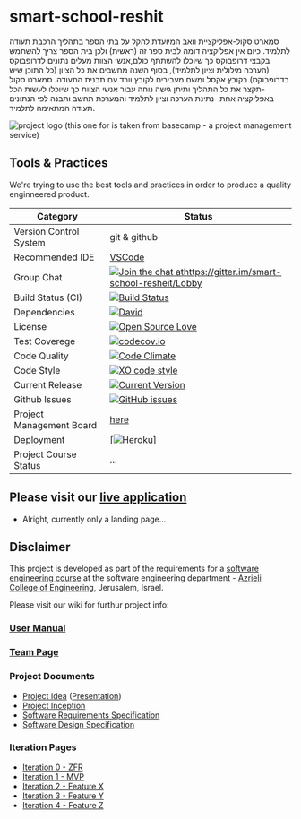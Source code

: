 # smart-school-reshit


סמארט סקול-אפליקציית וואב המיועדת להקל על בתי הספר בתהליך הרכבת תעודה לתלמיד. כיום אין אפליקציה דומה לבית ספר זה (ראשית) ולכן בית הספר צריך להשתמש בקבצי דרופבוקס כך שיוכלו להשתתף כולם,אנשי הצוות מעלים נתונים לדרופבוקס (הערכה מילולית וציון לתלמיד), בסוף השנה מחשבים את כל הציון (כל התוכן שיש בדרופבוקס) בקובץ אקסל ומשם מעבירים לקובץ וורד עם תבנית התעודה.
 סמארט סקול -תקצר את כל התהליך ותיתן גישה נוחה עבור אנשי הצוות כך שיוכלו לעשות הכל באפליקציה אחת -נתינת הערכה וציון לתלמיד והמערכת תחשב ותבנה לפי הנתונים תעודה המתאימה לתלמיד.




![project logo (this one for is taken from basecamp - a project management service)](https://www.klipfolio.com/sites/default/files/integrations/basecamp.png)

## Tools & Practices
We're trying to use the best tools and practices in order to produce a quality enginneered product.


|Category|Status|
|---|---|
| Version Control System| git & github |
| Recommended IDE | [VSCode](https://code.visualstudio.com) |
| Group Chat | [![Join the chat athttps://gitter.im/smart-school-resheit/Lobby](https://badges.gitter.im/jce-il/project-template.svg)](https://gitter.im/smart-school-resheit/Lobby) |
| Build Status (CI) |  [![Build Status](https://travis-ci.org/jce-il/project-template.svg?branch=master)](https://travis-ci.org/shoamco/Smart-School) |
| Dependencies | [![David](https://img.shields.io/david/dev/idleberg/vscode-badges.svg?style=flat-square)](https://david-dm.org/jce-il/project-template?type=dev) |
| License | [![Open Source Love](https://badges.frapsoft.com/os/mit/mit.svg?v=102)](https://github.com/ellerbrock/open-source-badge/) |
| Test Coverege | [![codecov.io](https://codecov.io/github/jce-il/project-template/coverage.svg?branch=master)](https://codecov.io/github/jce-il/project-template?branch=master) |
| Code Quality | [![Code Climate](https://codeclimate.com/github/jce-il/project-template.svg)](https://codeclimate.com/github/jce-il/project-template) |
| Code Style | [![XO code style](https://img.shields.io/badge/code_style-XO-5ed9c7.svg)](https://github.com/jce-il/project-template) |
| Current Release | [![Current Version](https://img.shields.io/github/release/jce-il/project-template.svg?style=flat)](https://github.com/jce-il/project-template/releases) |
| Github Issues | [![GitHub issues](https://img.shields.io/github/issues/jce-il/project-template.svg?style=flat)](https://github.com/shoamco/Smart-School/issues) |
| Project Management Board| [here](https://github.com/jce-il/project-template/projects/1) |
| Deployment | [![Heroku](http://heroku-badge.herokuapp.com/?app=my-app&style=flat&svg=1&root=index.html)] |
| Project Course Status | ... |

## Please visit our [live application](https://demo.reactstarterkit.com/)
- Alright, currently only a landing page...


## Disclaimer
This project is developed as part of the requirements for a [software engineering course](https://github.com/jce-il/se-class-materials) at the software engineering department - [Azrieli College of Engineering](http://www.jce.ac.il/), Jerusalem, Israel.

Please visit our wiki for furthur project info: 

### [User Manual](https://github.com/shoamco/Smart-School/wiki/User-Manuall)

### [Team Page](https://github.com/shoamco/Smart-School/wiki/Team)

### Project Documents
- [Project Idea](docs/idea.pdf) ([Presentation](docs/idea-slides.pdf))
- [Project Inception](../../wiki/inception)
- [Software Requirements Specification](../../wiki/srs)
- [Software Design Specification](../../wiki/sds)

### Iteration Pages
- [Iteration 0 - ZFR](https://travis-ci.org/shoamco/Smart-School)
- [Iteration 1 - MVP]()
- [Iteration 2 - Feature X]()
- [Iteration 3 - Feature Y]()
- [Iteration 4 - Feature Z]()



